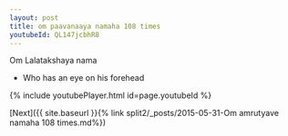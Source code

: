 ```yaml
---
layout: post
title: om paavanaaya namaha 108 times
youtubeId: QL147jcbhR8
---
```

 
 
Om Lalatakshaya nama 
 
 -  Who has an eye on his forehead 
 
  
 
  
 
 
 
 
 
 


{% include youtubePlayer.html id=page.youtubeId %}
 
[Next]({{ site.baseurl }}{% link  split2/_posts/2015-05-31-Om amrutyave namaha 108 times.md%})
 
